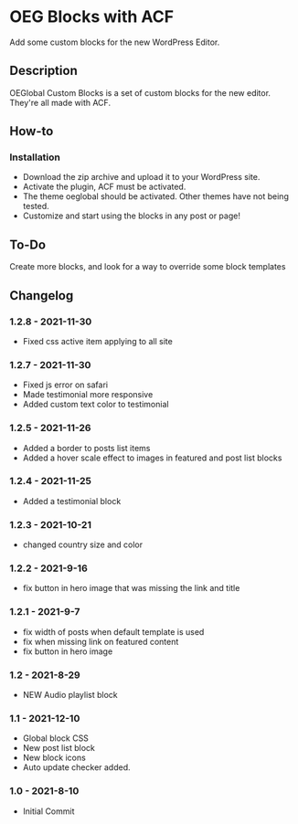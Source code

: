 # OEG Blocks with ACF

Add some custom blocks for the new WordPress Editor.

## Description

OEGlobal Custom Blocks is a set of custom blocks for the new editor. They're all made with ACF.

## How-to

### Installation

- Download the zip archive and upload it to your WordPress site.
- Activate the plugin, ACF must be activated.
- The theme oeglobal should be activated. Other themes have not being tested.
- Customize and start using the blocks in any post or page!

## To-Do

Create more blocks, and look for a way to override some block templates

## Changelog

### 1.2.8 - 2021-11-30

- Fixed css active item applying to all site

### 1.2.7 - 2021-11-30

- Fixed js error on safari
- Made testimonial more responsive
- Added custom text color to testimonial

### 1.2.5 - 2021-11-26

- Added a border to posts list items
- Added a hover scale effect to images in featured and post list blocks

### 1.2.4 - 2021-11-25

- Added a testimonial block

### 1.2.3 - 2021-10-21

- changed country size and color

### 1.2.2 - 2021-9-16

- fix button in hero image that was missing the link and title

### 1.2.1 - 2021-9-7

- fix width of posts when default template is used
- fix when missing link on featured content
- fix button in hero image

### 1.2 - 2021-8-29

- NEW Audio playlist block

### 1.1 - 2021-12-10

- Global block CSS
- New post list block
- New block icons
- Auto update checker added.

### 1.0 - 2021-8-10

- Initial Commit
